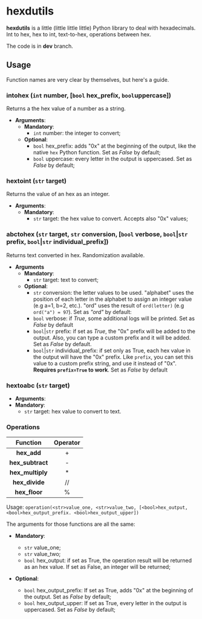 # hexdutils

**hexdutils** is a little (little little little) Python library to deal with hexadecimals.
Int to hex, hex to int, text-to-hex, operations between hex.

The code is in **dev** branch.

## Usage

Function names are very clear by themselves, but here's a guide.

### intohex (`int` number, [`bool` hex_prefix, `bool`uppercase])
  Returns a the hex value of a number as a string.
  * **Arguments**:
    * **Mandatory**:
      * `int` number: the integer to convert;
    * **Optional**:
      * `bool` hex_prefix: adds "0x" at the beginning of the output, like the native `hex` Python function. Set as *False* by default;
      * `bool` uppercase: every letter in the output is uppercased. Set as *False* by default;

### hextoint (`str` target)
  Returns the value of an hex as an integer.
  * **Arguments**:
    * **Mandatory**:
      * `str` target: the hex value to convert. Accepts also "0x" values;

### abctohex (`str` target, `str` conversion, [`bool` verbose, `bool`|`str` prefix, `bool`|`str` individual_prefix])
  Returns text converted in hex. Randomization available.
  * **Arguments**
    * **Mandatory**:
      * `str` target: text to convert;
    * **Optional**:
      * `str` conversion: the letter values to be used. "alphabet" uses the position of each letter in the alphabet to assign an integer value (e.g a=1, b=2, etc.). "ord" uses the result of `ord(letter)` (e.g `ord("a") = 97`). Set as *"ord"* by default:
      * `bool` verbose: if *True*, some additional logs will
      be printed. Set as *False* by default
      * `bool`|`str` prefix: if set as *True*, the "0x" prefix
      will be added to the output. Also, you can type a custom
      prefix and it will be added. Set as *False* by default.
      * `bool`|`str` individual_prefix: if set only as True,
      each hex value in the output will have the "0x" prefix.
      Like `prefix`, you can set this value to a custom prefix string, and use it instead of "0x". **Requires `prefix=True` to work**.
      Set as *False* by default

### hextoabc (`str` target)
  * **Arguments**:
   * **Mandatory**:
      * `str` target: hex value to convert to text.

### Operations

|   Function	|  Operator 	|
|:-:	         |:-:	|
|**hex_add**     |  +   |
|**hex_subtract**|  -   |
|**hex_multiply**|  *   |
|**hex_divide**  |  //  |
|**hex_floor**   |  %   |

 Usage: `operation(<str>value_one, <str>value_two, [<bool>hex_output, <bool>hex_output_prefix. <bool>hex_output_upper])`

 The arguments for those functions are all the same:
  * **Mandatory**:
    - `str`  value\_one;
    - `str`  value\_two;
    - `bool` hex_output: if set as True, the operation result will be returned as an hex value. If set as False, an integer will be returned;

  * **Optional**:
    - `bool` hex\_output\_prefix: If set as True, adds "0x" at the beginning of the output. Set as *False* by default;
    - `bool` hex\_output\_upper: If set as True, every letter in the output is uppercased. Set as *False* by default;
